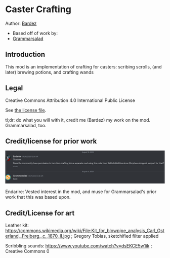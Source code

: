 # Caster Crafting
Author: [Bardez](https://github.com/BardezAnAvatar)
- Based off of work by:
- [Grammarsalad](https://github.com/Grammarsalad)


## Introduction
This mod is an implementation of crafting for casters: scribing scrolls, (and later) brewing potions, and crafting wands


## Legal
Creative Commons Attribution 4.0 International Public License

See [the license file](LICENSE.md).

tl;dr: do what you will with it, credit me (Bardez) my work on the mod. Grammarsalad, too.


## Credit/license for prior work
![image](./.markdown-assets/license-allowed.png)

Endarire: Vested interest in the mod, and muse for Grammarsalad's prior work that this was based upon.


## Credit/License for art
Leather kit: https://commons.wikimedia.org/wiki/File:Kit_for_blowpipe_analysis_Carl_Osterland,_Freiberg,_c._1870_II.jpg ; Gregory Tobias, sketchified filter applied

Scribbling sounds: https://www.youtube.com/watch?v=dsEKCE5w1ik ; Creative Commons 0
